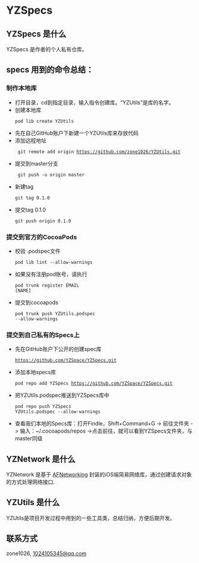 # YZSpecs

## YZSpecs 是什么

YZSpecs 是作者的个人私有仓库。

## specs 用到的命令总结：

### 制作本地库
> 
* 打开目录，cd到指定目录，输入指令创建库。“YZUtils”是库的名字。
* 创建本地库<pre><code>pod lib create YZUtils</code></pre>
* 先在自己GitHub账户下新建一个YZUtils库来存放代码
* 添加远程地址<pre><code> git remote add origin https://github.com/zone1026/YZUtils.git </code></pre>
* 提交到master分支 <pre><code> git push -u origin master </code></pre>
* 新建tag <pre><code>git tag 0.1.0 </code></pre>
* 提交tag 0.1.0 <pre><code>git push origin 0.1.0 </code></pre>

### 提交到官方的CocoaPods
> 
* 校验 .podspec文件 <pre><code>pod lib lint --allow-warnings </code></pre>
* 如果没有注册pod账号，请执行 <pre><code>pod trunk register EMAIL [NAME] </code></pre>
* 提交到cocoapods <pre><code>pod trunk push YZUtils.podspec --allow-warnings </code></pre>

### 提交到自己私有的Specs上
> 
* 先在GitHub账户下公开的创建spec库 <pre><code>https://github.com/YZSpace/YZSpecs.git </code></pre>
* 添加本地specs库 <pre><code>pod repo add YZSpecs https://github.com/YZSpace/YZSpecs.git </code></pre>
* 把YZUtils.podspec推送到YZSpecs库中 <pre><code>pod repo push YZSpecs YZUtils.podspec --allow-warnings </code></pre>
* 查看我们本地的Specs库：打开Findle，Shift+Command+G -> 前往文件夹 -> 输入：~/.cocoapods/repos ->点击前往，就可以看到YZSpecs文件夹，与master同级

## YZNetwork 是什么

YZNetwork 是基于 [AFNetworking](https://github.com/AFNetworking/AFNetworking) 封装的iOS端简易网络库，通过创建请求对象的方式处理网络接口.

## YZUtils 是什么
YZUtils是项目开发过程中用到的一些工具类，总结归纳，方便后期开发。

## 联系方式

zone1026, 1024105345@qq.com


